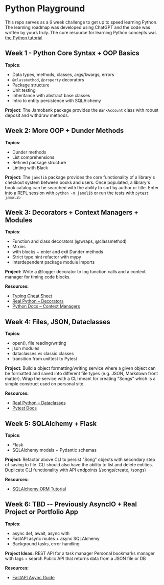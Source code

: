 # Python Playground

This repo serves as a 6 week challenge to get up to speed learning Python.
The learning roadmap was developed using ChatGPT and the code was written by yours truly. The core resource for learning
Python concepts was [the Python tutorial](https://docs.python.org/3/tutorial/index.html).


## Week 1 - Python Core Syntax + OOP Basics

**Topics:**
- Data types, methods, classes, args/kwargs, errors
- `@classmethod`, `@property` decorators
- Package structure
- Unit testing
- Inheritance with abstract base classes
- Intro to entity persistence with SQLAlchemy

**Project:**
The Jamobank package provides the `BankAccount` class with robust deposit and withdraw methods.

## Week 2: More OOP + Dunder Methods

**Topics:**
- Dunder methods
- List comprehensions
- Refined package structure
- Linting with Black

**Project:**
The `jamolib` package provides the core functionality of a library's checkout system between books and users.
Once populated, a library's book catalog can be searched with the ability to sort by author or title.
Enter into a REPL session with `python -m jamolib` or run the tests with `pytest jamolib`

## Week 3: Decorators + Context Managers + Modules

**Topics:**
- Function and class decorators (@wraps, @classmethod)
- Mixins
- with blocks + enter and exit Dunder methods
- Strict type hint refactor with mypy
- Interdependent package module imports

**Project:**
Write a @logger decorator to log function calls and a context manager for timing code blocks.

**Resources:**
- [Typing Cheat Sheet](https://mypy.readthedocs.io/en/stable/cheat_sheet_py3.html)
- [Real Python – Decorators](https://realpython.com/primer-on-python-decorators/)
- [Python Docs – Context Managers](https://docs.python.org/3/library/contextlib.html)

## Week 4: Files, JSON, Dataclasses

**Topics:**
- open(), file reading/writing
- json modules
- dataclasses vs classic classes
- transition from unittest to Pytest

**Project:**
Build a object formatting/writing service where a given object can be formatted and saved into different file types
(e.g. JSON, Markdown front matter). Wrap the service with a CLI meant for creating "Songs" which is a simple construct
used on personal site.

**Resources:**
- [Real Python – Dataclasses](https://realpython.com/python-data-classes/)
- [Pytest Docs](https://docs.pytest.org/en/stable/)

## Week 5: SQLAlchemy + Flask

**Topics:**
- Flask
- SQLAlchemy models + Pydantic schemas

**Project:**
Refactor above CLI to persist "Song" objects with secondary step of saving to file. CLI should also have
the ability to list and delete entities. Duplicate CLI functionality with API endpoints (/songs/create, /songs)

**Resources:**
- [SQLAlchemy ORM Tutorial](https://docs.sqlalchemy.org/en/20/orm/quickstart.html)

## Week 6: TBD -- Previously AsyncIO + Real Project or Portfolio App

**Topics:**
- async def, await, async with
- FastAPI async routes + async SQLAlchemy
- Background tasks, error handling

**Project Ideas:**
REST API for a task manager
Personal bookmarks manager with tags + search
Public API that returns data from a JSON file or DB

**Resources:**
- [FastAPI Async Guide](https://fastapi.tiangolo.com/async/)
